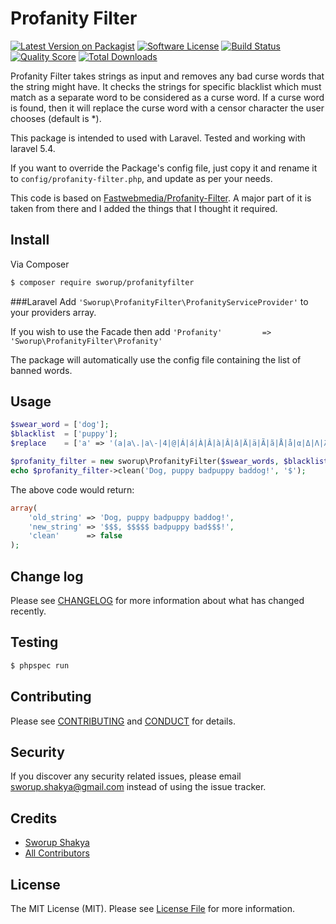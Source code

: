 # Profanity Filter

[![Latest Version on Packagist][ico-version]][link-packagist]
[![Software License][ico-license]](LICENSE.md)
[![Build Status][ico-travis]][link-travis]
[![Quality Score][ico-code-quality]][link-code-quality]
[![Total Downloads][ico-downloads]][link-downloads]

Profanity Filter takes strings as input and removes any bad curse words that the string might have. It checks the strings for specific blacklist which must match as a separate word to be considered as a curse word. If a curse word is found, then it will replace the curse word with a censor character the user chooses (default is *).

This package is intended to used with Laravel. Tested and working with laravel 5.4.

If you want to override the Package's config file, just copy it and rename it to ```config/profanity-filter.php```, and update as per your needs.

This code is based on [Fastwebmedia/Profanity-Filter](https://github.com/fastwebmedia/Profanity-Filter). A major part of it is taken from there and I added the things that I thought it required.

## Install

Via Composer

``` bash
$ composer require sworup/profanityfilter
```

###Laravel
Add ```'Sworup\ProfanityFilter\ProfanityServiceProvider'``` to your providers array.

If you wish to use the Facade then add
```'Profanity'         => 'Sworup\ProfanityFilter\Profanity'```

The package will automatically use the config file containing the list of banned words.


## Usage

``` php
$swear_word = ['dog'];
$blacklist  = ['puppy'];
$replace    = ['a' => '(a|a\.|a\-|4|@|Á|á|À|Â|à|Â|â|Ä|ä|Ã|ã|Å|å|α|Δ|Λ|λ)'];

$profanity_filter = new sworup\ProfanityFilter($swear_words, $blacklist, $replace);
echo $profanity_filter->clean('Dog, puppy badpuppy baddog!', '$');

```

The above code would return:

``` php
array(
    'old_string' => 'Dog, puppy badpuppy baddog!',
    'new_string' => '$$$, $$$$$ badpuppy bad$$$!',
    'clean'      => false
);

```

## Change log

Please see [CHANGELOG](CHANGELOG.md) for more information about what has changed recently.

## Testing

``` bash
$ phpspec run
```

## Contributing

Please see [CONTRIBUTING](CONTRIBUTING.md) and [CONDUCT](CONDUCT.md) for details.

## Security

If you discover any security related issues, please email sworup.shakya@gmail.com instead of using the issue tracker.

## Credits

- [Sworup Shakya][link-author]
- [All Contributors][link-contributors]

## License

The MIT License (MIT). Please see [License File](LICENSE.md) for more information.

[ico-version]: https://img.shields.io/packagist/v/sworup/profanityfilter.svg?style=flat-square
[ico-license]: https://img.shields.io/badge/license-MIT-brightgreen.svg?style=flat-square
[ico-travis]: https://img.shields.io/travis/sworup/ProfanityFilter/master.svg?style=flat-square
[ico-scrutinizer]: https://img.shields.io/scrutinizer/coverage/g/sworup/Profanity-clFilter.svg?style=flat-square
[ico-code-quality]: https://img.shields.io/scrutinizer/g/sworup/ProfanityFilter.svg?style=flat-square
[ico-downloads]: https://img.shields.io/packagist/dt/sworup/profanityfilter.svg?style=flat-square

[link-packagist]: https://packagist.org/packages/sworup/profanityfilter
[link-travis]: https://travis-ci.org/sworup/ProfanityFilter
[link-scrutinizer]: https://scrutinizer-ci.com/g/sworup/ProfanityFilter/code-structure
[link-code-quality]: https://scrutinizer-ci.com/g/sworup/ProfanityFilter
[link-downloads]: https://packagist.org/packages/sworup/profanityfilter
[link-author]: https://github.com/sworup
[link-contributors]: ../../contributors
